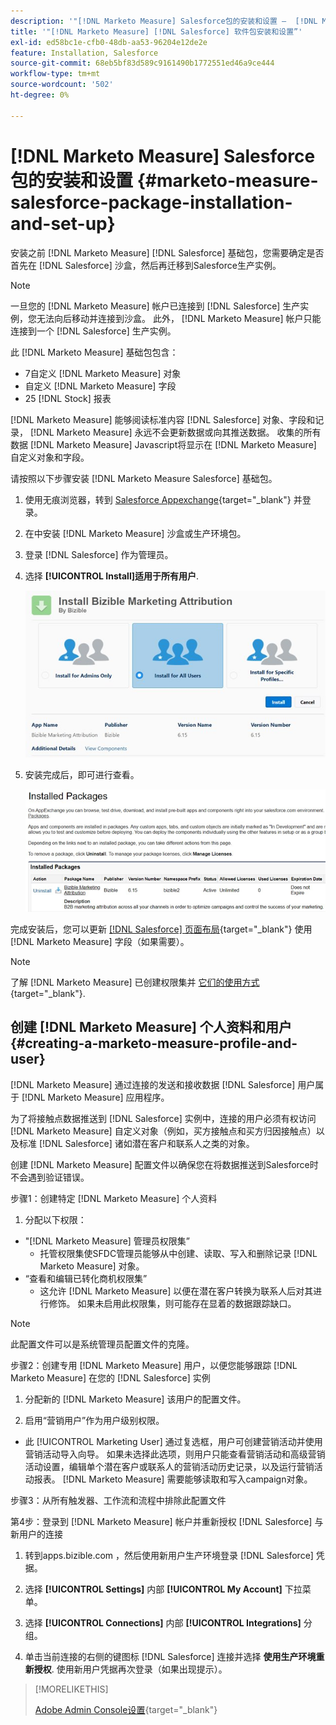 ```yaml
---
description: '"[!DNL Marketo Measure] Salesforce包的安装和设置 —  [!DNL Marketo Measure]  — 产品文档”'
title: '"[!DNL Marketo Measure] [!DNL Salesforce] 软件包安装和设置”'
exl-id: ed58bc1e-cfb0-48db-aa53-96204e12de2e
feature: Installation, Salesforce
source-git-commit: 68eb5bf83d589c9161490b1772551ed46a9ce444
workflow-type: tm+mt
source-wordcount: '502'
ht-degree: 0%

---
```


# [!DNL Marketo Measure] Salesforce包的安装和设置 {#marketo-measure-salesforce-package-installation-and-set-up}

安装之前 [!DNL Marketo Measure] [!DNL Salesforce] 基础包，您需要确定是否首先在 [!DNL Salesforce] 沙盒，然后再迁移到Salesforce生产实例。

>[!NOTE]
>
>一旦您的 [!DNL Marketo Measure] 帐户已连接到 [!DNL Salesforce] 生产实例，您无法向后移动并连接到沙盒。 此外， [!DNL Marketo Measure] 帐户只能连接到一个 [!DNL Salesforce] 生产实例。

此 [!DNL Marketo Measure] 基础包包含：

* 7自定义 [!DNL Marketo Measure] 对象
* 自定义 [!DNL Marketo Measure] 字段
* 25 [!DNL Stock] 报表

[!DNL Marketo Measure] 能够阅读标准内容 [!DNL Salesforce] 对象、字段和记录， [!DNL Marketo Measure] 永远不会更新数据或向其推送数据。 收集的所有数据 [!DNL Marketo Measure] Javascript将显示在 [!DNL Marketo Measure] 自定义对象和字段。

请按照以下步骤安装 [!DNL Marketo Measure Salesforce] 基础包。

1. 使用无痕浏览器，转到 [Salesforce Appexchange](https://appexchange.salesforce.com/appxListingDetail?listingId=a0N3000000B3KLuEAN){target="_blank"} 并登录。

1. 在中安装 [!DNL Marketo Measure] 沙盒或生产环境包。

1. 登录 [!DNL Salesforce] 作为管理员。

1. 选择 **[!UICONTROL Install]适用于所有用户**.

   ![](assets/marketo-measure-salesforce-package-installation-and-set-up-1.png)

1. 安装完成后，即可进行查看。

   ![](assets/marketo-measure-salesforce-package-installation-and-set-up-2.png)

完成安装后，您可以更新 [[!DNL Salesforce] 页面布局](/help/configuration-and-setup/marketo-measure-and-salesforce/page-layout-instructions.md){target="_blank"} 使用 [!DNL Marketo Measure] 字段（如果需要）。

>[!NOTE]
>
>了解 [!DNL Marketo Measure] 已创建权限集并 [它们的使用方式](/help/configuration-and-setup/marketo-measure-and-salesforce/marketo-measure-permission-sets.md){target="_blank"}.

## 创建 [!DNL Marketo Measure] 个人资料和用户 {#creating-a-marketo-measure-profile-and-user}

[!DNL Marketo Measure] 通过连接的发送和接收数据 [!DNL Salesforce] 用户属于 [!DNL Marketo Measure] 应用程序。

为了将接触点数据推送到 [!DNL Salesforce] 实例中，连接的用户必须有权访问 [!DNL Marketo Measure] 自定义对象（例如，买方接触点和买方归因接触点）以及标准 [!DNL Salesforce] 诸如潜在客户和联系人之类的对象。

创建 [!DNL Marketo Measure] 配置文件以确保您在将数据推送到Salesforce时不会遇到验证错误。

步骤1：创建特定 [!DNL Marketo Measure] 个人资料

1. 分配以下权限：

* &quot;[!DNL Marketo Measure] 管理员权限集”
   * 托管权限集使SFDC管理员能够从中创建、读取、写入和删除记录 [!DNL Marketo Measure] 对象。
* “查看和编辑已转化商机权限集”
   * 这允许 [!DNL Marketo Measure] 以便在潜在客户转换为联系人后对其进行修饰。 如果未启用此权限集，则可能存在显着的数据跟踪缺口。

>[!NOTE]
>
>此配置文件可以是系统管理员配置文件的克隆。

步骤2：创建专用 [!DNL Marketo Measure] 用户，以便您能够跟踪 [!DNL Marketo Measure] 在您的 [!DNL Salesforce] 实例

1. 分配新的 [!DNL Marketo Measure] 该用户的配置文件。

1. 启用“营销用户”作为用户级别权限。

* 此 [!UICONTROL Marketing User] 通过复选框，用户可创建营销活动并使用营销活动导入向导。 如果未选择此选项，则用户只能查看营销活动和高级营销活动设置，编辑单个潜在客户或联系人的营销活动历史记录，以及运行营销活动报表。 [!DNL Marketo Measure] 需要能够读取和写入campaign对象。

步骤3：从所有触发器、工作流和流程中排除此配置文件

第4步：登录到 [!DNL Marketo Measure] 帐户并重新授权 [!DNL Salesforce] 与新用户的连接

1. 转到apps.bizible.com ，然后使用新用户生产环境登录 [!DNL Salesforce] 凭据。

1. 选择 **[!UICONTROL Settings]** 内部 **[!UICONTROL My Account]** 下拉菜单。

1. 选择 **[!UICONTROL Connections]** 内部 **[!UICONTROL Integrations]** 分组。

1. 单击当前连接的右侧的键图标 [!DNL Salesforce] 连接并选择 **使用生产环境重新授权**. 使用新用户凭据再次登录（如果出现提示）。

>[!MORELIKETHIS]
>
>[Adobe Admin Console设置](/help/configuration-and-setup/getting-started-with-marketo-measure/adobe-admin-console-setup.md){target="_blank"}
